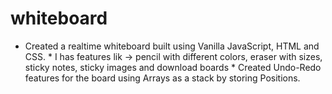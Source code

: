 # whiteboard
 * Created a realtime whiteboard built using Vanilla JavaScript, HTML and CSS. * I has features lik → pencil with different colors, eraser with sizes, sticky notes, sticky images and download boards * Created Undo-Redo features for the board using Arrays as a stack by storing Positions.
